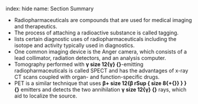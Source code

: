 index: hide
name: Section Summary

  * Radiopharmaceuticals are compounds that are used for medical imaging and therapeutics.
  * The process of attaching a radioactive substance is called tagging.
  *  lists certain diagnostic uses of radiopharmaceuticals including the isotope and activity typically used in diagnostics.
  * One common imaging device is the Anger camera, which consists of a lead collimator, radiation detectors, and an analysis computer.
  * Tomography performed with  **γ size 12&#123;γ&#125; &#123;&#125;**-emitting radiopharmaceuticals is called SPECT and has the advantages of x-ray CT scans coupled with organ- and function-specific drugs.
  * PET is a similar technique that uses  **β+ size 12&#123;β rSup &#123; size 8&#123;+&#123;&#125;&#125; &#125; &#125; &#123;&#125;** emitters and detects the two annihilation  **γ size 12&#123;γ&#125; &#123;&#125;** rays, which aid to localize the source.
